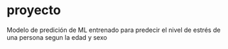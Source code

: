 # proyecto

Modelo de predición de ML entrenado para predecir el nivel de estrés de una persona segun la edad y sexo
